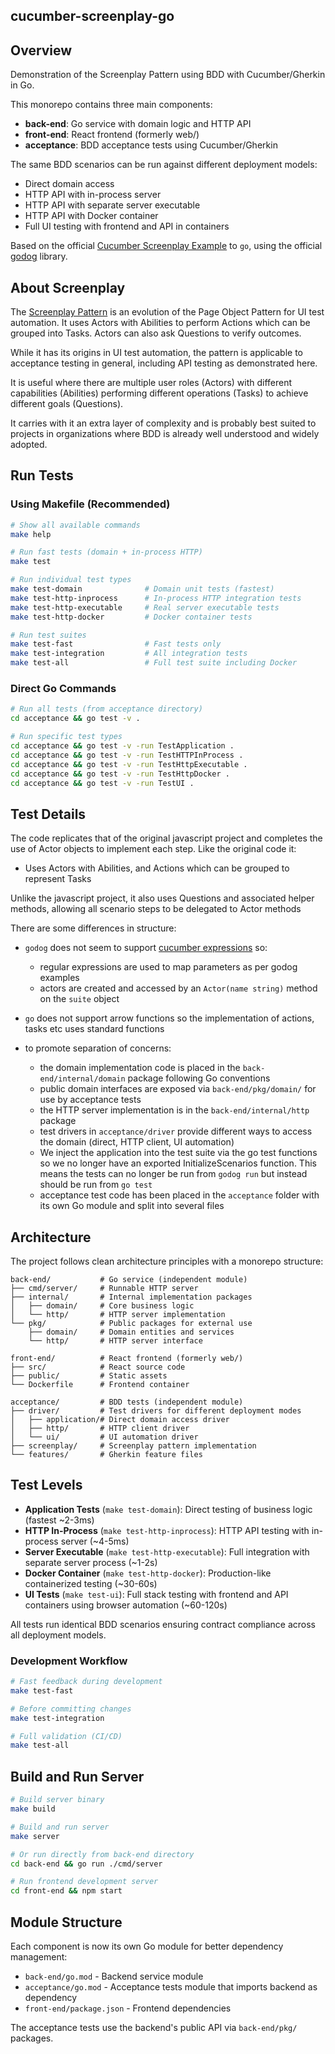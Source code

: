 ## cucumber-screenplay-go

## Overview

Demonstration of the Screenplay Pattern using BDD with Cucumber/Gherkin in Go.

This monorepo contains three main components:
- **back-end**: Go service with domain logic and HTTP API
- **front-end**: React frontend (formerly web/)
- **acceptance**: BDD acceptance tests using Cucumber/Gherkin

The same BDD scenarios can be run against different deployment models:
- Direct domain access
- HTTP API with in-process server
- HTTP API with separate server executable
- HTTP API with Docker container
- Full UI testing with frontend and API in containers

Based on the official [Cucumber Screenplay Example](https://github.com/cucumber-school/screenplay-example/tree/code) to `go`, using the official [godog](https://github.com/cucumber/godog/) library.

## About Screenplay

The [Screenplay Pattern](https://serenity-js.org/handbook/design/screenplay-pattern/) is an evolution of the Page Object Pattern for UI test automation. It uses Actors with Abilities to perform Actions which can be grouped into Tasks. Actors can also ask Questions to verify outcomes.

While it has its origins in UI test automation, the pattern is applicable to acceptance testing in general, including API testing as demonstrated here.

It is useful where there are multiple user roles (Actors) with different capabilities (Abilities) performing different operations (Tasks) to achieve different goals (Questions).

It carries with it an extra layer of complexity and is probably best suited to projects in organizations where BDD is already well understood and widely adopted.

## Run Tests

### Using Makefile (Recommended)

```sh
# Show all available commands
make help

# Run fast tests (domain + in-process HTTP)
make test

# Run individual test types
make test-domain              # Domain unit tests (fastest)
make test-http-inprocess      # In-process HTTP integration tests
make test-http-executable     # Real server executable tests
make test-http-docker         # Docker container tests

# Run test suites
make test-fast                # Fast tests only
make test-integration         # All integration tests
make test-all                 # Full test suite including Docker
```

### Direct Go Commands

```sh
# Run all tests (from acceptance directory)
cd acceptance && go test -v .

# Run specific test types
cd acceptance && go test -v -run TestApplication .
cd acceptance && go test -v -run TestHTTPInProcess .
cd acceptance && go test -v -run TestHttpExecutable .
cd acceptance && go test -v -run TestHttpDocker .
cd acceptance && go test -v -run TestUI .
```


## Test Details

The code replicates that of the original javascript project and completes the use of Actor objects to implement each step. Like the original code it:
- Uses Actors with Abilities, and Actions which can be grouped to represent Tasks

Unlike the javascript project, it also uses Questions and associated helper methods, allowing all scenario steps to be delegated to Actor methods

There are some differences in structure:
- `godog` does not seem to support [cucumber expressions](https://github.com/cucumber/cucumber-expressions#readme) so:
   - regular expressions are used to map parameters as per godog examples
   - actors are created and accessed by an `Actor(name string)` method on the `suite` object
- `go` does not support arrow functions so the implementation of actions, tasks etc uses standard functions

- to promote separation of concerns:
   - the domain implementation code is placed in the `back-end/internal/domain` package following Go conventions
   - public domain interfaces are exposed via `back-end/pkg/domain/` for use by acceptance tests
   - the HTTP server implementation is in the `back-end/internal/http` package
   - test drivers in `acceptance/driver` provide different ways to access the domain (direct, HTTP client, UI automation)
   - We inject the application into the test suite via the go test functions so we no longer have an exported InitializeScenarios function. This means the tests can no longer be run from `godog run` but instead should be run from `go test`
   - acceptance test code has been placed in the `acceptance` folder with its own Go module and split into several files

## Architecture

The project follows clean architecture principles with a monorepo structure:

```
back-end/           # Go service (independent module)
├── cmd/server/     # Runnable HTTP server
├── internal/       # Internal implementation packages
│   ├── domain/     # Core business logic
│   └── http/       # HTTP server implementation
└── pkg/            # Public packages for external use
    ├── domain/     # Domain entities and services
    └── http/       # HTTP server interface

front-end/          # React frontend (formerly web/)
├── src/            # React source code
├── public/         # Static assets
└── Dockerfile      # Frontend container

acceptance/         # BDD tests (independent module)
├── driver/         # Test drivers for different deployment modes
│   ├── application/# Direct domain access driver
│   ├── http/       # HTTP client driver
│   └── ui/         # UI automation driver
├── screenplay/     # Screenplay pattern implementation
└── features/       # Gherkin feature files
```

## Test Levels

- **Application Tests** (`make test-domain`): Direct testing of business logic (fastest ~2-3ms)
- **HTTP In-Process** (`make test-http-inprocess`): HTTP API testing with in-process server (~4-5ms)
- **Server Executable** (`make test-http-executable`): Full integration with separate server process (~1-2s)
- **Docker Container** (`make test-http-docker`): Production-like containerized testing (~30-60s)
- **UI Tests** (`make test-ui`): Full stack testing with frontend and API containers using browser automation (~60-120s)

All tests run identical BDD scenarios ensuring contract compliance across all deployment models.

### Development Workflow

```sh
# Fast feedback during development
make test-fast

# Before committing changes
make test-integration

# Full validation (CI/CD)
make test-all
```

## Build and Run Server

```sh
# Build server binary
make build

# Build and run server
make server

# Or run directly from back-end directory
cd back-end && go run ./cmd/server

# Run frontend development server
cd front-end && npm start
```

## Module Structure

Each component is now its own Go module for better dependency management:

- `back-end/go.mod` - Backend service module
- `acceptance/go.mod` - Acceptance tests module that imports backend as dependency
- `front-end/package.json` - Frontend dependencies

The acceptance tests use the backend's public API via `back-end/pkg/` packages.
